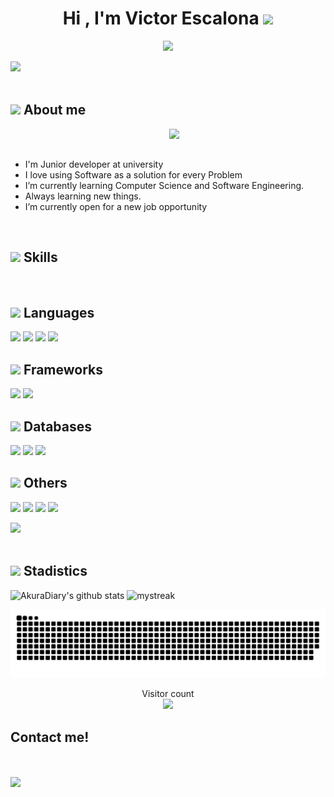 <h1 align="center"><b>Hi , I'm Victor Escalona </b><img src="https://media.giphy.com/media/hvRJCLFzcasrR4ia7z/giphy.gif" width="35"></h1>

<p align="center">
  <a href="https://github.com/DenverCoder1/readme-typing-svg"><img src="https://readme-typing-svg.herokuapp.com?font=Time+New+Roman&color=cyan&size=25&center=true&vCenter=true&width=600&height=100&lines=Victor+Escalona..&hearts;++;Self+Backend+Developer,;Computer+Engieneering+Student,;Love+JavaScript,;Active+Learner/Researcher,;Love+to+learn+new+stuff..<3"></a>
</p>

<img src="https://user-images.githubusercontent.com/73097560/115834477-dbab4500-a447-11eb-908a-139a6edaec5c.gif"><br><br>



## <picture><img src = "https://github.com/7oSkaaa/7oSkaaa/blob/main/Images/about_me.gif?raw=true" width = 60px></picture> About me

<picture> <img align="right" src="https://github.com/7oSkaaa/7oSkaaa/blob/main/Images/Right_Side.gif?raw=true" width = 250px></picture>

<br><br>

- I'm Junior developer at university
- I love using Software as a solution for every Problem
- I’m currently learning Computer Science and Software Engineering.
- Always learning new things.
-  I’m currently open for a new job opportunity
<br>



## <img src="https://media2.giphy.com/media/QssGEmpkyEOhBCb7e1/giphy.gif?cid=ecf05e47a0n3gi1bfqntqmob8g9aid1oyj2wr3ds3mg700bl&rid=giphy.gif" width ="25"><b> Skills</b>
<br>

## <img src="https://media.tenor.com/CsqnkjKnojgAAAAi/dm4uz3-foekoe.gif" width="25"> <b>Languages</b>

<span>
  <img src="https://img.shields.io/badge/html5-%23E34F26.svg?style=for-the-badge&logo=html5&logoColor=white">
  <img src="https://img.shields.io/badge/css3-%231572B6.svg?style=for-the-badge&logo=css3&logoColor=white">
  <img src="https://img.shields.io/badge/python-3670A0?style=for-the-badge&logo=python&logoColor=ffdd54">
  <img src="https://img.shields.io/badge/javascript-%23323330.svg?style=for-the-badge&logo=javascript&logoColor=%23F7DF1E">
</span>

## <img src="https://media.tenor.com/CsqnkjKnojgAAAAi/dm4uz3-foekoe.gif" width="25"> <b>Frameworks</b>

<span>
  <img src="https://img.shields.io/badge/node.js-6DA55F?style=for-the-badge&logo=node.js&logoColor=white">
  <img src="https://img.shields.io/badge/express.js-%23404d59.svg?style=for-the-badge&logo=express&logoColor=%2361DAFB">
</span>

## <img src="https://media.tenor.com/CsqnkjKnojgAAAAi/dm4uz3-foekoe.gif" width="25"> <b>Databases</b>

<span>
  <img src="https://img.shields.io/badge/postgres-%23316192.svg?style=for-the-badge&logo=postgresql&logoColor=white">
  <img src="https://img.shields.io/badge/sqlite-%2307405e.svg?style=for-the-badge&logo=sqlite&logoColor=white">
  <img src="https://img.shields.io/badge/Prisma-3982CE?style=for-the-badge&logo=Prisma&logoColor=white">
<span/>

## <img src="https://media.tenor.com/CsqnkjKnojgAAAAi/dm4uz3-foekoe.gif" width="25"> <b>Others</b>

<span>
  <img src="https://img.shields.io/badge/git-%23F05033.svg?style=for-the-badge&logo=git&logoColor=white">
  <img src="https://img.shields.io/badge/github-%23121011.svg?style=for-the-badge&logo=github&logoColor=white">
  <img src="https://img.shields.io/badge/JWT-black?style=for-the-badge&logo=JSON%20web%20tokens">
  <img src="https://img.shields.io/badge/ejs-%23B4CA65.svg?style=for-the-badge&logo=ejs&logoColor=black">
</span>

<span></span>

<img src="https://user-images.githubusercontent.com/73097560/115834477-dbab4500-a447-11eb-908a-139a6edaec5c.gif"><br><br>

## <img src="https://media.tenor.com/HgX89Yku5V4AAAAi/to-the-moon.gif" width ="30"> <b>Stadistics</b>
![AkuraDiary's github stats](https://github-readme-stats.vercel.app/api?username=VictorEscalona10&show_icons=true&theme=tokyonight)
<img src="https://github-readme-streak-stats.herokuapp.com/?user=VictorEscalona10&theme=tokyonight" alt="mystreak"/>

<p align="center">
  <img  src="https://raw.githubusercontent.com/Elanza-48/Elanza-48/main/resources/img/github-contribution-grid-snake.svg"
    alt="example" />
</p>

<p align="center"> 
  <div align="center">Visitor count</div>
  <div align="center">
    <img src="https://profile-counter.glitch.me/VictorEscalona10/count.svg"/>
  </div> 
</p>

## Contact me!
<br></br>
<span>
  <a href="https://www.linkedin.com/in/victor-escalona-5a9330291?lipi=urn%3Ali%3Apage%3Ad_flagship3_profile_view_base_contact_details%3BhTc6xH5hTVCFnUbkk3p%2BTA%3D%3D0">
    <img src="https://img.shields.io/badge/linkedin-%230077B5.svg?style=for-the-badge&logo=linkedin&logoColor=white">
  </a>
</span>
